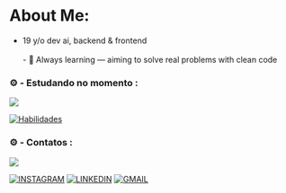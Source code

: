 # About Me:
- 19 y/o dev ai, backend & frontend  <br> <br>- 🚀 Always learning — aiming to solve real problems with clean code<br>



### ⚙️ - Estudando no momento :
<img src="https://user-images.githubusercontent.com/73097560/115834477-dbab4500-a447-11eb-908a-139a6edaec5c.gif">

[![Habilidades](https://skillicons.dev/icons?i=js,ts,git,github,tailwind,react,nextjs)](https://github.com/IBrunooDev)

<!--Area de Contato-->
### ⚙️ - Contatos :
<img src="https://user-images.githubusercontent.com/73097560/115834477-dbab4500-a447-11eb-908a-139a6edaec5c.gif">

[![INSTAGRAM](https://skillicons.dev/icons?i=instagram)]()
[![LINKEDIN](https://go-skill-icons.vercel.app/api/icons?i=linkedin)]()
[![GMAIL](https://skillicons.dev/icons?i=gmail)]()
